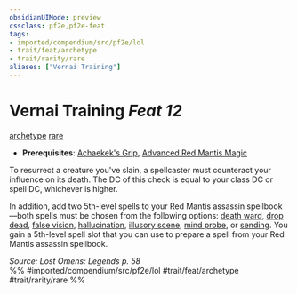 ```yaml
---
obsidianUIMode: preview
cssclass: pf2e,pf2e-feat
tags:
- imported/compendium/src/pf2e/lol
- trait/feat/archetype
- trait/rarity/rare
aliases: ["Vernai Training"]
---
```

# Vernai Training  *Feat 12*  
[archetype](archetype.md)  [rare](rare.md)  

- **Prerequisites**: [Achaekek's Grip](achaekeks-grip-lol.md), [Advanced Red Mantis Magic](advanced-red-mantis-magic-lowg.md)

To resurrect a creature you've slain, a spellcaster must counteract your influence on its death. The DC of this check is equal to your class DC or spell DC, whichever is higher.

In addition, add two 5th-level spells to your Red Mantis assassin spellbook—both spells must be chosen from the following options: [death ward](../spells/death-ward.md), [drop dead](../spells/drop-dead.md), [false vision](../spells/false-vision.md), [hallucination](../spells/hallucination.md), [illusory scene](../spells/illusory-scene.md), [mind probe](../spells/mind-probe.md), or [sending](../spells/sending.md). You gain a 5th-level spell slot that you can use to prepare a spell from your Red Mantis assassin spellbook.

*Source: Lost Omens: Legends p. 58*  
%% #imported/compendium/src/pf2e/lol #trait/feat/archetype #trait/rarity/rare %%